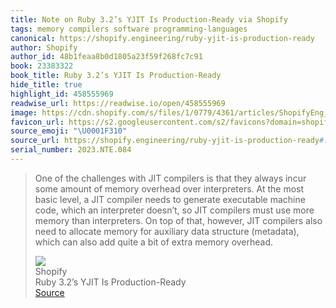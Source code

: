 ```yaml
---
title: Note on Ruby 3.2’s YJIT Is Production-Ready via Shopify
tags: memory compilers software programming-languages
canonical: https://shopify.engineering/ruby-yjit-is-production-ready
author: Shopify
author_id: 48b1feaa8b0d1805a23f59f268fc7c91
book: 23383322
book_title: Ruby 3.2’s YJIT Is Production-Ready
hide_title: true
highlight_id: 458555969
readwise_url: https://readwise.io/open/458555969
image: https://cdn.shopify.com/s/files/1/0779/4361/articles/ShopifyEng_BlogIllustrations_211008_216ppi_02_TryOutYJITforFasterRubying.jpg?v=1673882706
favicon_url: https://s2.googleusercontent.com/s2/favicons?domain=shopify.engineering
source_emoji: "\U0001F310"
source_url: https://shopify.engineering/ruby-yjit-is-production-ready#:~:text=One%20of%20the,extra%20memory%20overhead.
serial_number: 2023.NTE.084
---
```

> One of the challenges with JIT compilers is that they always incur some amount of memory overhead over interpreters. At the most basic level, a JIT compiler needs to generate executable machine code, which an interpreter doesn’t, so JIT compilers must use more memory than interpreters. On top of that, however, JIT compilers also need to allocate memory for auxiliary data structure (metadata), which can also add quite a bit of extra memory overhead.
> <div class="quoteback-footer"><div class="quoteback-avatar"><img class="mini-favicon" src="https://s2.googleusercontent.com/s2/favicons?domain=shopify.engineering"></div><div class="quoteback-metadata"><div class="metadata-inner"><span style="display:none">FROM:</span><div aria-label="Shopify" class="quoteback-author"> Shopify</div><div aria-label="Ruby 3.2’s YJIT Is Production-Ready" class="quoteback-title"> Ruby 3.2’s YJIT Is Production-Ready</div></div></div><div class="quoteback-backlink"><a target="_blank" aria-label="go to the full text of this quotation" rel="noopener" href="https://shopify.engineering/ruby-yjit-is-production-ready#:~:text=One%20of%20the,extra%20memory%20overhead." class="quoteback-arrow"> Source</a></div></div>